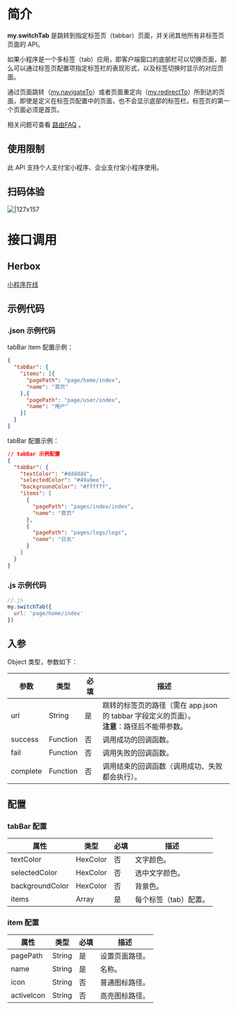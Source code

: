 # 简介
**my.switchTab** 是跳转到指定标签页（tabbar）页面，并关闭其他所有非标签页页面的 API。

如果小程序是一个多标签（tab）应用，即客户端窗口的底部栏可以切换页面，那么可以通过标签页配置项指定标签栏的表现形式，以及标签切换时显示的对应页面。

通过页面跳转（[my.navigateTo](https://opendocs.alipay.com/mini/006l1f)）或者页面重定向（[my.redirectTo](https://opendocs.alipay.com/mini/006l1b)）所到达的页面，即使是定义在标签页配置中的页面，也不会显示底部的标签栏。标签页的第一个页面必须是首页。

相关问题可查看 [路由FAQ](https://opendocs.alipay.com/mini/006l1n) 。

## 使用限制
此 API 支持个人支付宝小程序、企业支付宝小程序使用。

## 扫码体验

![|127x157](https://gw.alipayobjects.com/zos/skylark-tools/public/files/e88923c5934173d172f53342d823d838.jpeg#align=left&display=inline&height=157&margin=%5Bobject%20Object%5D&originHeight=157&originWidth=127&status=done&style=none&width=127)

# 接口调用

## Herbox

[小程序在线](https://herbox-embed.alipay.com/s/doc-api-navigator?theme=light&previewZoom=75&chInfo=openhome-doc) 

## 示例代码

### .json 示例代码
tabBar item 配置示例：
```json
{
  "tabBar": {
    "items": [{
      "pagePath": "page/home/index",
      "name": "首页"
    },{
      "pagePath": "page/user/index",
      "name": "用户"
    }]
  }
}
```
tabBar 配置示例：
```json
// tabBar 示例配置
{
  "tabBar": {
    "textColor": "#dddddd",
    "selectedColor": "#49a9ee",
    "backgroundColor": "#ffffff",
    "items": [
      {
        "pagePath": "pages/index/index",
        "name": "首页"
      },
      {
        "pagePath": "pages/logs/logs",
        "name": "日志"
      }
    ]
  }
}
```

### .js 示例代码

```javascript
//.js
my.switchTab({
  url: 'page/home/index'
})
```

## 入参
Object 类型，参数如下：

| **参数** | **类型** | **必填** | **描述** |
| --- | --- | --- | --- |
| url | String | 是 | 跳转的标签页的路径（需在 app.json 的 tabbar 字段定义的页面）。<br />**注意**：路径后不能带参数。 |
| success | Function | 否 | 调用成功的回调函数。 |
| fail | Function | 否 | 调用失败的回调函数。 |
| complete | Function | 否 | 调用结束的回调函数（调用成功、失败都会执行）。 |

## 配置

### tabBar 配置
| **属性** | **类型** | **必填** | **描述** |
| --- | --- | --- | --- |
| textColor | HexColor | 否 | 文字颜色。 |
| selectedColor | HexColor | 否 | 选中文字颜色。 |
| backgroundColor | HexColor | 否 | 背景色。 |
| items | Array | 是 | 每个标签（tab）配置。 |


### item 配置
| **属性** | **类型** | **必填** | **描述** |
| --- | --- | --- | --- |
| pagePath | String | 是 | 设置页面路径。 |
| name | String | 是 | 名称。 |
| icon | String | 否 | 普通图标路径。 |
| activeIcon | String | 否 | 高亮图标路径。 |
